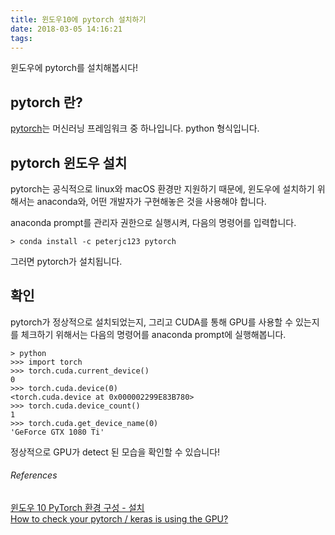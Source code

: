 ```yaml
---
title: 윈도우10에 pytorch 설치하기
date: 2018-03-05 14:16:21
tags:
---
```


윈도우에 pytorch를 설치해봅시다!  

## pytorch 란?
[pytorch](http://pytorch.org/)는 머신러닝 프레임워크 중 하나입니다. python 형식입니다.  

## pytorch 윈도우 설치

pytorch는 공식적으로 linux와 macOS 환경만 지원하기 때문에, 윈도우에 설치하기 위해서는 anaconda와, 어떤 개발자가 구현해놓은 것을 사용해야 합니다.  

anaconda prompt를 관리자 권한으로 실행시켜, 다음의 명령어를 입력합니다.  

```
> conda install -c peterjc123 pytorch
```

그러면 pytorch가 설치됩니다.  

## 확인

pytorch가 정상적으로 설치되었는지, 그리고 CUDA를 통해 GPU를 사용할 수 있는지를 체크하기 위해서는 다음의 명령어를 anaconda prompt에 실행해봅니다.

```
> python
>>> import torch
>>> torch.cuda.current_device()
0
>>> torch.cuda.device(0)
<torch.cuda.device at 0x000002299E83B780>
>>> torch.cuda.device_count()
1
>>> torch.cuda.get_device_name(0)
'GeForce GTX 1080 Ti'
```

정상적으로 GPU가 detect 된 모습을 확인할 수 있습니다!  

###### References
[윈도우 10 PyTorch 환경 구성 - 설치](http://bob3rdnewbiew.tistory.com/313)  
[How to check your pytorch / keras is using the GPU?](http://forums.fast.ai/t/how-to-check-your-pytorch-keras-is-using-the-gpu/7232)

